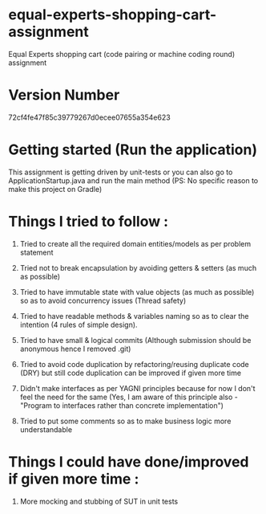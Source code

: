 # equal-experts-shopping-cart-assignment
Equal Experts shopping cart (code pairing or machine coding round) assignment

# Version Number
72cf4fe47f85c39779267d0ecee07655a354e623

# Getting started (Run the application)
This assignment is getting driven by unit-tests or you can also go to ApplicationStartup.java and run the main method
(PS: No specific reason to make this project on Gradle)


# Things I tried to follow :
1. Tried to create all the required domain entities/models as per problem statement

2. Tried not to break encapsulation by avoiding getters & setters (as much as possible)

3. Tried to have immutable state with value objects (as much as possible) so as to avoid concurrency issues (Thread
   safety)

4. Tried to have readable methods & variables naming so as to clear the intention
   (4 rules of simple design).

5. Tried to have small & logical commits (Although submission should be anonymous hence I removed .git)

6. Tried to avoid code duplication by refactoring/reusing duplicate code (DRY)
   but still code duplication can be improved if given more time

7. Didn't make interfaces as per YAGNI principles because for now I don't feel the need for the same (Yes, I am aware of
   this principle also - "Program to interfaces rather than concrete implementation")

8. Tried to put some comments so as to make business logic more understandable


# Things I could have done/improved if given more time :
1. More mocking and stubbing of SUT in unit tests

